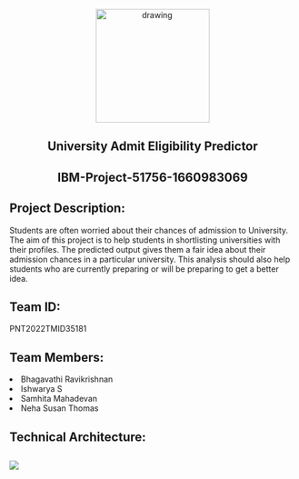 <br>
<div align="center">
<img src="https://upload.wikimedia.org/wikipedia/commons/5/51/IBM_logo.svg"  align="center" alt="drawing" width="200" />
  <h2 align="center"> University Admit Eligibility Predictor <br></h2>
  </div>
<h2 align="center">IBM-Project-51756-1660983069</h2>
<h2> Project Description:</h2>
<p>Students are often worried about their chances of admission to University. The aim of this project is to help students in shortlisting universities with their profiles. The predicted output gives them a fair idea about their admission chances in a particular university. This analysis should also help students who are currently preparing or will be preparing to get a better idea.</p>
<h2> Team ID:</h2><p>PNT2022TMID35181</p>
<h2> Team Members:</h2>
<li>Bhagavathi Ravikrishnan</li>
<li>Ishwarya S</li>
<li>Samhita Mahadevan</li>
<li>Neha Susan Thomas</li>
<h2> Technical Architecture:</em></h2>
<h2><img src="https://user-images.githubusercontent.com/68227520/192443573-3546d9af-98df-4ef6-8d91-3c69537fd12f.png"> </h2>

